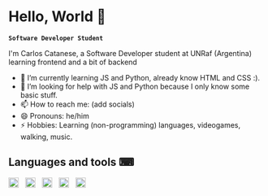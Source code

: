 # Hello, World 👾

**`Software Developer Student`**

I'm Carlos Catanese, a Software Developer student at UNRaf (Argentina) learning frontend and a bit of backend

<!--
**ccatanese0/ccatanese0** is a ✨ _special_ ✨ repository because its `README.md` (this file) appears on your GitHub profile.
-->


- 🌱 I’m currently learning JS and Python, already know HTML and CSS :).
- 🤔 I’m looking for help with JS and Python because I only know some basic stuff.
- 📫 How to reach me: (add socials)
- 😄 Pronouns: he/him
- ⚡ Hobbies: Learning (non-programming) languages, videogames, walking, music. 



## Languages and tools ⌨

<img align="left" style="padding-right:10px;" width="20px" src="https://cdn.jsdelivr.net/gh/devicons/devicon/icons/visualstudio/visualstudio-plain.svg"/>
<img align="left" style="padding-right:10px;" width="20px" src="https://cdn.jsdelivr.net/gh/devicons/devicon/icons/css3/css3-plain.svg"/>
<img align="left" style="padding-right:10px;" width="20px" src="https://cdn.jsdelivr.net/gh/devicons/devicon/icons/html5/html5-plain.svg"/>
<img align="left" style="padding-right:10px;" width="20px" src="https://cdn.jsdelivr.net/gh/devicons/devicon/icons/javascript/javascript-plain.svg"/>
<img align="left" style="padding-right:10px;" width="20px" src="https://cdn.jsdelivr.net/gh/devicons/devicon/icons/python/python-original.svg"/>
